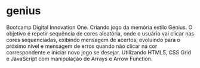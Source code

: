 # genius
Bootcamp Digital Innovation One. Criando jogo da memória estilo Genius. O objetivo é repetir sequência de cores aleatória, onde o usuário vai clicar nas cores sequenciadas, exibindo mensagem de acertos, evoluindo para o próximo nível e mensagem de erros quando não clicar na cor correspondente e iniciar novo jogo se desejar. Utilizando HTML5, CSS Grid e JavaScript com manipulação de Arrays e Arrow Function.
